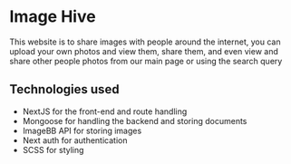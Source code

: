 # Image Hive
This website is to share images with people around the internet, you can upload your own photos and view them, share them, and even view and share other people photos from our main page or using the search query
## Technologies used
* NextJS for the front-end and route handling
* Mongoose for handling the backend and storing documents
* ImageBB API for storing images
* Next auth for authentication
* SCSS for styling
